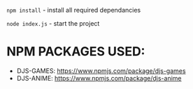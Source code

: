 `npm install` - install all required dependancies

`node index.js` - start the project

# NPM PACKAGES USED:
- DJS-GAMES: https://www.npmjs.com/package/djs-games 
- DJS-ANIME: https://www.npmjs.com/package/djs-anime
